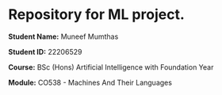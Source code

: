 # Repository for ML project.

**Student Name:** Muneef Mumthas

**Student ID:** 22206529

**Course:** BSc (Hons) Artificial Intelligence with Foundation Year

**Module:** CO538 - Machines And Their Languages
